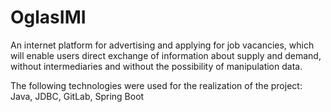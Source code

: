 # OglasIMI

An internet platform for advertising and applying for job vacancies, which will enable users
direct exchange of information about supply and demand, without intermediaries and without the possibility of manipulation
data. <br/>

The following technologies were used for the realization of the project: <br/>
Java, JDBC, GitLab, Spring Boot
